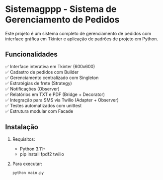 # Sistemagppp - Sistema de Gerenciamento de Pedidos

Este projeto é um sistema completo de gerenciamento de pedidos com interface gráfica em Tkinter e aplicação de padrões de projeto em Python.

## Funcionalidades

✅ Interface interativa em Tkinter (600x600)  
✅ Cadastro de pedidos com Builder  
✅ Gerenciamento centralizado com Singleton  
✅ Estratégias de frete (Strategy)  
✅ Notificações (Observer)  
✅ Relatórios em TXT e PDF (Bridge + Decorator)  
✅ Integração para SMS via Twilio (Adapter + Observer)  
✅ Testes automatizados com unittest  
✅ Estrutura modular com Facade

## Instalação

1. Requisitos:
   - Python 3.11+
   - pip install fpdf2 twilio

2. Para executar:
   ```bash
   python main.py